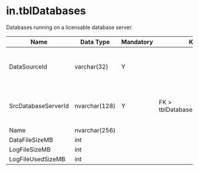 # in.tblDatabases

​​​​​Databases running on a licensable database server.

| Name​                | Data Type     | Mandatory | Key                           | Comment                                 |
|---------------------|---------------|-----------|-------------------------------|-----------------------------------------|
| DataSourceId        | varchar(32)   | Y         |                               | Unique ID of the source of this record. |
| SrcDatabaseServerId | nvarchar(128) | Y         | FK > tblDatabaseServers.SrcId​​ | Device this database is running on.     |
| Name                | nvarchar(256) |           |                               |                                         |
| DataFileSizeMB      | int           |           |                               |                                         |
| LogFileSizeMB       | int           |           |                               |                                         |
| LogFileUsedSizeMB   | int           |           |                               |                                         |